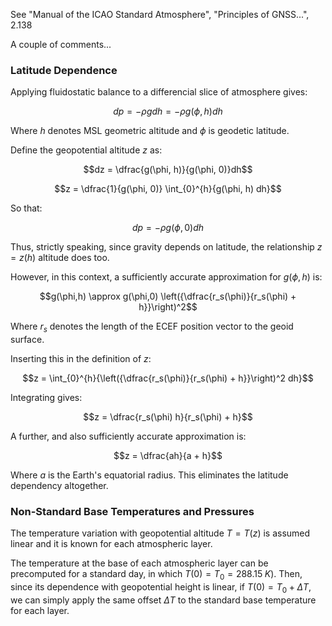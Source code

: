 See "Manual of the ICAO Standard Atmosphere", "Principles of GNSS...", 2.138

A couple of comments...

### Latitude Dependence

Applying fluidostatic balance to a differencial slice of atmosphere gives:

$$dp = -\rho g dh = -\rho g(\phi, h) dh$$

Where $h$ denotes MSL geometric altitude and $\phi$ is geodetic latitude.

Define the geopotential altitude $z$ as:

$$dz = \dfrac{g(\phi, h)}{g(\phi, 0)}dh$$

$$z = \dfrac{1}{g(\phi, 0)} \int_{0}^{h}{g(\phi, h) dh}$$

So that:

$$dp = -\rho g(\phi, 0) dh$$

Thus, strictly speaking, since gravity depends on latitude, the relationship $z=z(h)$ altitude does
too.

However, in this context, a sufficiently accurate approximation for $g(\phi,h)$ is:

$$g(\phi,h) \approx g(\phi,0) \left({\dfrac{r_s(\phi)}{r_s(\phi) + h}}\right)^2$$

Where $r_s$ denotes the length of the ECEF position vector to the geoid surface.

Inserting this in the definition of $z$:

$$z = \int_{0}^{h}{\left({\dfrac{r_s(\phi)}{r_s(\phi) + h}}\right)^2 dh}$$

Integrating gives:

$$z = \dfrac{r_s(\phi) h}{r_s(\phi) + h}$$

A further, and also sufficiently accurate approximation is:

$$z = \dfrac{ah}{a + h}$$

Where $a$ is the Earth's equatorial radius. This eliminates the latitude dependency altogether.

### Non-Standard Base Temperatures and Pressures

The temperature variation with geopotential altitude $T = T(z)$ is assumed linear and it is known
for each atmospheric layer.

The temperature at the base of each atmospheric layer can be precomputed for a standard day, in
which $T(0) = T_{0} = 288.15\;K$). Then, since its dependence with geopotential height is linear, if
$T(0) = T_0 + \Delta T$, we can simply apply the same offset $\Delta T$ to the standard base
temperature for each layer.